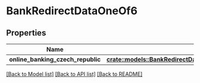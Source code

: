# BankRedirectDataOneOf6

## Properties

Name | Type | Description | Notes
------------ | ------------- | ------------- | -------------
**online_banking_czech_republic** | [**crate::models::BankRedirectDataOneOf6OnlineBankingCzechRepublic**](BankRedirectData_oneOf_6_online_banking_czech_republic.md) |  | 

[[Back to Model list]](../README.md#documentation-for-models) [[Back to API list]](../README.md#documentation-for-api-endpoints) [[Back to README]](../README.md)



